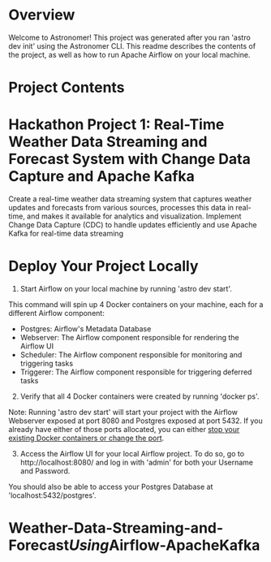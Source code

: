 Overview
========
Welcome to Astronomer! This project was generated after you ran 'astro dev init' using the Astronomer CLI. This readme describes the contents of the project, as well as how to run Apache Airflow on your local machine.

Project Contents
================
 # Hackathon Project 1: Real-Time Weather Data Streaming and Forecast System with Change Data Capture and Apache Kafka
 Create a real-time weather data streaming system that captures weather updates and
 forecasts from various sources, processes this data in real-time, and makes it available
 for analytics and visualization. Implement Change Data Capture (CDC) to handle
 updates efficiently and use Apache Kafka for real-time data streaming
 


























Deploy Your Project Locally
===========================

1. Start Airflow on your local machine by running 'astro dev start'.

This command will spin up 4 Docker containers on your machine, each for a different Airflow component:

- Postgres: Airflow's Metadata Database
- Webserver: The Airflow component responsible for rendering the Airflow UI
- Scheduler: The Airflow component responsible for monitoring and triggering tasks
- Triggerer: The Airflow component responsible for triggering deferred tasks

2. Verify that all 4 Docker containers were created by running 'docker ps'.

Note: Running 'astro dev start' will start your project with the Airflow Webserver exposed at port 8080 and Postgres exposed at port 5432. If you already have either of those ports allocated, you can either [stop your existing Docker containers or change the port](https://docs.astronomer.io/astro/test-and-troubleshoot-locally#ports-are-not-available).

3. Access the Airflow UI for your local Airflow project. To do so, go to http://localhost:8080/ and log in with 'admin' for both your Username and Password.

You should also be able to access your Postgres Database at 'localhost:5432/postgres'.

# W e a t h e r - D a t a - S t r e a m i n g - a n d - F o r e c a s t _ U s i n g _ A i r f l o w - A p a c h e K a f k a 
 
 
